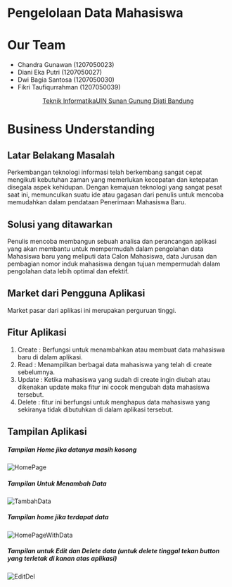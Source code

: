 # Pengelolaan Data Mahasiswa

# Our Team
- Chandra Gunawan (1207050023)
- Diani Eka Putri (1207050027)
- Dwi Bagia Santosa (1207050030)
- Fikri Taufiqurrahman (1207050039)

<p align="center">
  <a href="http://if.uinsgd.ac.id/">Teknik Informatika</a><a href="https://uinsgd.ac.id/">UIN Sunan Gunung Djati Bandung</a> 
</p>

# Business Understanding

## Latar Belakang Masalah
Perkembangan teknologi informasi telah berkembang sangat cepat mengikuti kebutuhan zaman yang memerlukan kecepatan dan ketepatan disegala aspek kehidupan. Dengan kemajuan teknologi yang sangat pesat saat ini, memunculkan suatu ide atau gagasan dari penulis untuk mencoba memudahkan dalam pendataan Penerimaan Mahasiswa Baru. 

## Solusi yang ditawarkan
Penulis mencoba membangun sebuah analisa dan perancangan aplikasi yang akan membantu untuk mempermudah dalam pengolahan data Mahasiswa baru yang meliputi data Calon Mahasiswa, data Jurusan dan pembagian nomor induk mahasiswa dengan tujuan mempermudah dalam pengolahan data lebih optimal dan efektif.

## Market dari Pengguna Aplikasi
Market pasar dari aplikasi ini merupakan perguruan tinggi.

## Fitur Aplikasi
1. Create	: Berfungsi untuk menambahkan atau membuat data mahasiswa baru di dalam aplikasi.
2. Read	: Menampilkan berbagai data mahasiswa yang telah di create sebelumnya.
3. Update	: Ketika mahasiswa yang sudah di create ingin diubah atau dikenakan update maka fitur ini cocok mengubah data mahasiswa tersebut.
4. Delete	: fitur ini berfungsi untuk menghapus data mahasiswa yang sekiranya tidak dibutuhkan di dalam aplikasi tersebut.

## Tampilan Aplikasi
##### Tampilan Home jika datanya masih kosong
![HomePage](https://cdn-images-1.medium.com/max/800/1*ti6Gdu8_WKibtEoc6NC51w.png)
##### Tampilan Untuk Menambah Data
![TambahData](https://cdn-images-1.medium.com/max/640/1*a1qLOoG_R4hZALP0bXCx-w.png)
##### Tampilan home jika terdapat data
![HomePageWithData](https://cdn-images-1.medium.com/max/640/1*qcezno1nz2Qs59qVc2p8fw.png)
##### Tampilan untuk Edit dan Delete data (untuk delete tinggal tekan button yang terletak di kanan atas aplikasi)
![EditDel](https://cdn-images-1.medium.com/max/640/1*RDkA771KGyL-Gf_I51iO6w.png)
